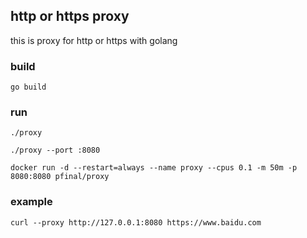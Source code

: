 ## http or https proxy

this is proxy for http or https with golang

### build

```
go build
```


### run

```
./proxy

./proxy --port :8080

docker run -d --restart=always --name proxy --cpus 0.1 -m 50m -p 8080:8080 pfinal/proxy

```

### example

```
curl --proxy http://127.0.0.1:8080 https://www.baidu.com
```

